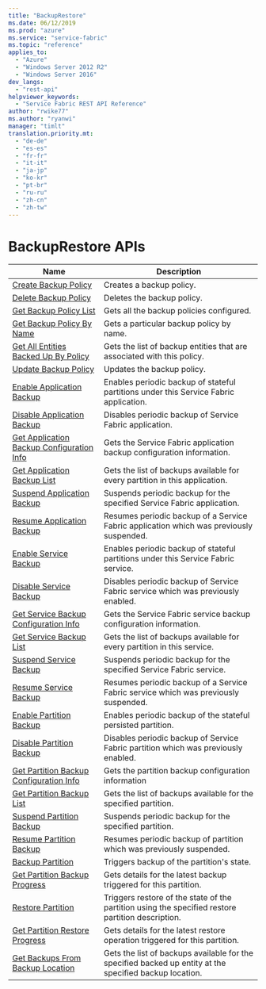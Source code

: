 ```yaml
---
title: "BackupRestore"
ms.date: 06/12/2019
ms.prod: "azure"
ms.service: "service-fabric"
ms.topic: "reference"
applies_to: 
  - "Azure"
  - "Windows Server 2012 R2"
  - "Windows Server 2016"
dev_langs: 
  - "rest-api"
helpviewer_keywords: 
  - "Service Fabric REST API Reference"
author: "rwike77"
ms.author: "ryanwi"
manager: "timlt"
translation.priority.mt: 
  - "de-de"
  - "es-es"
  - "fr-fr"
  - "it-it"
  - "ja-jp"
  - "ko-kr"
  - "pt-br"
  - "ru-ru"
  - "zh-cn"
  - "zh-tw"
---
```

# BackupRestore APIs

| Name | Description |
| --- | --- |
| [Create Backup Policy](sfclient-v65-api-createbackuppolicy.md) | Creates a backup policy.<br/> |
| [Delete Backup Policy](sfclient-v65-api-deletebackuppolicy.md) | Deletes the backup policy.<br/> |
| [Get Backup Policy List](sfclient-v65-api-getbackuppolicylist.md) | Gets all the backup policies configured.<br/> |
| [Get Backup Policy By Name](sfclient-v65-api-getbackuppolicybyname.md) | Gets a particular backup policy by name.<br/> |
| [Get All Entities Backed Up By Policy](sfclient-v65-api-getallentitiesbackedupbypolicy.md) | Gets the list of backup entities that are associated with this policy.<br/> |
| [Update Backup Policy](sfclient-v65-api-updatebackuppolicy.md) | Updates the backup policy.<br/> |
| [Enable Application Backup](sfclient-v65-api-enableapplicationbackup.md) | Enables periodic backup of stateful partitions under this Service Fabric application.<br/> |
| [Disable Application Backup](sfclient-v65-api-disableapplicationbackup.md) | Disables periodic backup of Service Fabric application.<br/> |
| [Get Application Backup Configuration Info](sfclient-v65-api-getapplicationbackupconfigurationinfo.md) | Gets the Service Fabric application backup configuration information.<br/> |
| [Get Application Backup List](sfclient-v65-api-getapplicationbackuplist.md) | Gets the list of backups available for every partition in this application.<br/> |
| [Suspend Application Backup](sfclient-v65-api-suspendapplicationbackup.md) | Suspends periodic backup for the specified Service Fabric application.<br/> |
| [Resume Application Backup](sfclient-v65-api-resumeapplicationbackup.md) | Resumes periodic backup of a Service Fabric application which was previously suspended.<br/> |
| [Enable Service Backup](sfclient-v65-api-enableservicebackup.md) | Enables periodic backup of stateful partitions under this Service Fabric service.<br/> |
| [Disable Service Backup](sfclient-v65-api-disableservicebackup.md) | Disables periodic backup of Service Fabric service which was previously enabled.<br/> |
| [Get Service Backup Configuration Info](sfclient-v65-api-getservicebackupconfigurationinfo.md) | Gets the Service Fabric service backup configuration information.<br/> |
| [Get Service Backup List](sfclient-v65-api-getservicebackuplist.md) | Gets the list of backups available for every partition in this service.<br/> |
| [Suspend Service Backup](sfclient-v65-api-suspendservicebackup.md) | Suspends periodic backup for the specified Service Fabric service.<br/> |
| [Resume Service Backup](sfclient-v65-api-resumeservicebackup.md) | Resumes periodic backup of a Service Fabric service which was previously suspended.<br/> |
| [Enable Partition Backup](sfclient-v65-api-enablepartitionbackup.md) | Enables periodic backup of the stateful persisted partition.<br/> |
| [Disable Partition Backup](sfclient-v65-api-disablepartitionbackup.md) | Disables periodic backup of Service Fabric partition which was previously enabled.<br/> |
| [Get Partition Backup Configuration Info](sfclient-v65-api-getpartitionbackupconfigurationinfo.md) | Gets the partition backup configuration information<br/> |
| [Get Partition Backup List](sfclient-v65-api-getpartitionbackuplist.md) | Gets the list of backups available for the specified partition.<br/> |
| [Suspend Partition Backup](sfclient-v65-api-suspendpartitionbackup.md) | Suspends periodic backup for the specified partition.<br/> |
| [Resume Partition Backup](sfclient-v65-api-resumepartitionbackup.md) | Resumes periodic backup of partition which was previously suspended.<br/> |
| [Backup Partition](sfclient-v65-api-backuppartition.md) | Triggers backup of the partition's state.<br/> |
| [Get Partition Backup Progress](sfclient-v65-api-getpartitionbackupprogress.md) | Gets details for the latest backup triggered for this partition.<br/> |
| [Restore Partition](sfclient-v65-api-restorepartition.md) | Triggers restore of the state of the partition using the specified restore partition description.<br/> |
| [Get Partition Restore Progress](sfclient-v65-api-getpartitionrestoreprogress.md) | Gets details for the latest restore operation triggered for this partition.<br/> |
| [Get Backups From Backup Location](sfclient-v65-api-getbackupsfrombackuplocation.md) | Gets the list of backups available for the specified backed up entity at the specified backup location.<br/> |

